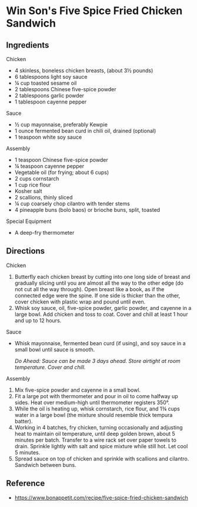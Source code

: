 # Win Son's Five Spice Fried Chicken Sandwich

## Ingredients
Chicken
* 4 skinless, boneless chicken breasts, (about 3½ pounds)
* 6 tablespoons light soy sauce
* ¼ cup toasted sesame oil
* 2 tablespoons Chinese five-spice powder
* 2 tablespoons garlic powder
* 1 tablespoon cayenne pepper

Sauce
* ½ cup mayonnaise, preferably Kewpie
* 1 ounce fermented bean curd in chili oil, drained (optional)
* 1 teaspoon white soy sauce

Assembly
* 1 teaspoon Chinese five-spice powder
* ¼ teaspoon cayenne pepper
* Vegetable oil (for frying; about 6 cups)
* 2 cups cornstarch
* 1 cup rice flour
* Kosher salt
* 2 scallions, thinly sliced
* ¼ cup coarsely chop cilantro with tender stems
* 4 pineapple buns (bolo baos) or brioche buns, split, toasted

Special Equipment
* A deep-fry thermometer

## Directions
Chicken
1. Butterfly each chicken breast by cutting into one long side of breast and gradually slicing until you are almost all the way to the other edge (do not cut all the way through). Open breast like a book, as if the connected edge were the spine. If one side is thicker than the other, cover chicken with plastic wrap and pound until even.
2. Whisk soy sauce, oil, five-spice powder, garlic powder, and cayenne in a large bowl. Add chicken and toss to coat. Cover and chill at least 1 hour and up to 12 hours.

Sauce
* Whisk mayonnaise, fermented bean curd (if using), and soy sauce in a small bowl until sauce is smooth.

    *Do Ahead: Sauce can be made 3 days ahead. Store airtight at room temperature. Cover and chill.*

Assembly
1. Mix five-spice powder and cayenne in a small bowl.
2. Fit a large pot with thermometer and pour in oil to come halfway up sides. Heat over medium-high until thermometer registers 350°.
3. While the oil is heating up, whisk cornstarch, rice flour, and 1¾ cups water in a large bowl (the mixture should resemble thick tempura batter).
4. Working in 4 batches, fry chicken, turning occasionally and adjusting heat to maintain oil temperature, until deep golden brown, about 5 minutes per batch. Transfer to a wire rack set over paper towels to drain. Sprinkle lightly with salt and spice mixture while still hot. Let cool 5 minutes.
5. Spread sauce on top of chicken and sprinkle with scallions and cilantro. Sandwich between buns.

## Reference
* https://www.bonappetit.com/recipe/five-spice-fried-chicken-sandwich

